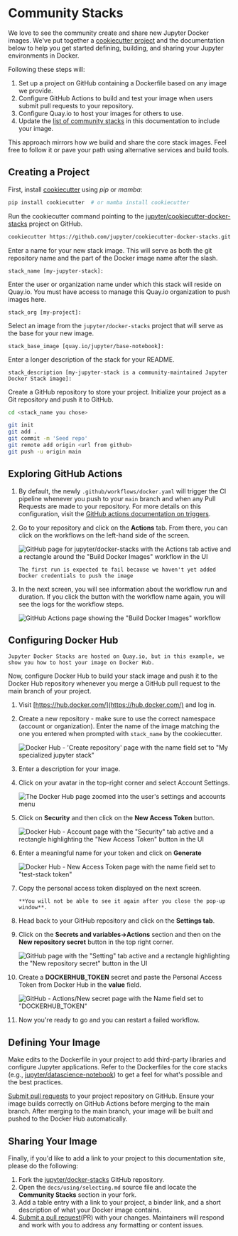 # Community Stacks

We love to see the community create and share new Jupyter Docker images.
We've put together a [cookiecutter project](https://github.com/jupyter/cookiecutter-docker-stacks)
and the documentation below to help you get started defining, building, and sharing your Jupyter environments in Docker.

Following these steps will:

1. Set up a project on GitHub containing a Dockerfile based on any image we provide.
2. Configure GitHub Actions to build and test your image when users submit pull requests to your repository.
3. Configure Quay.io to host your images for others to use.
4. Update the [list of community stacks](../using/selecting.md#community-stacks) in this documentation to include your image.

This approach mirrors how we build and share the core stack images.
Feel free to follow it or pave your path using alternative services and build tools.

## Creating a Project

First, install [cookiecutter](https://github.com/cookiecutter/cookiecutter) using _pip_ or _mamba_:

```bash
pip install cookiecutter  # or mamba install cookiecutter
```

Run the cookiecutter command pointing to the [jupyter/cookiecutter-docker-stacks](https://github.com/jupyter/cookiecutter-docker-stacks) project on GitHub.

```bash
cookiecutter https://github.com/jupyter/cookiecutter-docker-stacks.git
```

Enter a name for your new stack image.
This will serve as both the git repository name and the part of the Docker image name after the slash.

```text
stack_name [my-jupyter-stack]:
```

Enter the user or organization name under which this stack will reside on Quay.io.
You must have access to manage this Quay.io organization to push images here.

```text
stack_org [my-project]:
```

Select an image from the `jupyter/docker-stacks` project that will serve as the base for your new image.

```text
stack_base_image [quay.io/jupyter/base-notebook]:
```

Enter a longer description of the stack for your README.

```text
stack_description [my-jupyter-stack is a community-maintained Jupyter Docker Stack image]:
```

Create a GitHub repository to store your project.
Initialize your project as a Git repository and push it to GitHub.

```bash
cd <stack_name you chose>

git init
git add .
git commit -m 'Seed repo'
git remote add origin <url from github>
git push -u origin main
```

## Exploring GitHub Actions

1. By default, the newly `.github/workflows/docker.yaml` will trigger the CI pipeline whenever you push to your `main` branch
   and when any Pull Requests are made to your repository.
   For more details on this configuration, visit the [GitHub actions documentation on triggers](https://docs.github.com/en/actions/using-workflows/events-that-trigger-workflows).

2. Go to your repository and click on the **Actions** tab.
   From there, you can click on the workflows on the left-hand side of the screen.

   ![GitHub page for jupyter/docker-stacks with the Actions tab active and a rectangle around the "Build Docker Images" workflow in the UI](../_static/contributing/stacks/github-actions-tab.png)

   ```{note}
   The first run is expected to fail because we haven't yet added Docker credentials to push the image
   ```

3. In the next screen, you will see information about the workflow run and duration.
   If you click the button with the workflow name again, you will see the logs for the workflow steps.

   ![GitHub Actions page showing the "Build Docker Images" workflow](../_static/contributing/stacks/github-actions-workflow.png)

## Configuring Docker Hub

```{note}
Jupyter Docker Stacks are hosted on Quay.io, but in this example, we show you how to host your image on Docker Hub.
```

Now, configure Docker Hub to build your stack image and push it to the Docker Hub repository whenever
you merge a GitHub pull request to the main branch of your project.

1. Visit [https://hub.docker.com/](https://hub.docker.com/) and log in.
2. Create a new repository - make sure to use the correct namespace (account or organization).
   Enter the name of the image matching the one you entered when prompted with `stack_name` by the cookiecutter.

   ![Docker Hub - 'Create repository' page with the name field set to "My specialized jupyter stack"](../_static/contributing/stacks/docker-repo-name.png)

3. Enter a description for your image.
4. Click on your avatar in the top-right corner and select Account Settings.

   ![The Docker Hub page zoomed into the user's settings and accounts menu](../_static/contributing/stacks/docker-user-dropdown.png)

5. Click on **Security** and then click on the **New Access Token** button.

   ![Docker Hub - Account page with the "Security" tab active and a rectangle highlighting the "New Access Token" button in the UI](../_static/contributing/stacks/docker-org-security.png)

6. Enter a meaningful name for your token and click on **Generate**

   ![Docker Hub - New Access Token page with the name field set to "test-stack token"](../_static/contributing/stacks/docker-org-create-token.png)

7. Copy the personal access token displayed on the next screen.

   ```{note}
   **You will not be able to see it again after you close the pop-up window**.
   ```

8. Head back to your GitHub repository and click on the **Settings tab**.
9. Click on the **Secrets and variables->Actions** section and then on the **New repository secret** button in the top right corner.

   ![GitHub page with the "Setting" tab active and a rectangle highlighting the "New repository secret" button in the UI](../_static/contributing/stacks/github-create-secrets.png)

10. Create a **DOCKERHUB_TOKEN** secret and paste the Personal Access Token from Docker Hub in the **value** field.

    ![GitHub - Actions/New secret page with the Name field set to "DOCKERHUB_TOKEN"](../_static/contributing/stacks/github-secret-token.png)

11. Now you're ready to go and you can restart a failed workflow.

## Defining Your Image

Make edits to the Dockerfile in your project to add third-party libraries and configure Jupyter applications.
Refer to the Dockerfiles for the core stacks (e.g., [jupyter/datascience-notebook](https://github.com/jupyter/docker-stacks/blob/main/images/datascience-notebook/Dockerfile))
to get a feel for what's possible and the best practices.

[Submit pull requests](https://github.com/PointCloudLibrary/pcl/wiki/A-step-by-step-guide-on-preparing-and-submitting-a-pull-request)
to your project repository on GitHub.
Ensure your image builds correctly on GitHub Actions before merging to the main branch.
After merging to the main branch, your image will be built and pushed to the Docker Hub automatically.

## Sharing Your Image

Finally, if you'd like to add a link to your project to this documentation site, please do the following:

1. Fork the [jupyter/docker-stacks](https://github.com/jupyter/docker-stacks) GitHub repository.
2. Open the `docs/using/selecting.md` source file and locate the **Community Stacks** section in your fork.
3. Add a table entry with a link to your project, a binder link, and a short description of what your Docker image contains.
4. [Submit a pull request](https://github.com/PointCloudLibrary/pcl/wiki/A-step-by-step-guide-on-preparing-and-submitting-a-pull-request)(PR) with your changes.
   Maintainers will respond and work with you to address any formatting or content issues.
